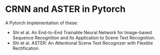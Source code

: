 # CRNN and ASTER in Pytorch
A Pytorch Implementation of these:  
* Shi et al. An End-to-End Trainable Neural Network for Image-based Sequence Recognition and Its Application to Scene Text Recognition.
* Shi et al. ASTER: An Attentional Scene Text Recognizer with Flexible Rectification.